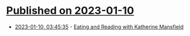 # [Published on 2023-01-10](index.md)

* [2023-01-10, 03:45:35](https://news.ycombinator.com/item?id=34320252) - [Eating and Reading with Katherine Mansfield](https://publicdomainreview.org/essay/eating-and-reading-with-katherine-mansfield)
